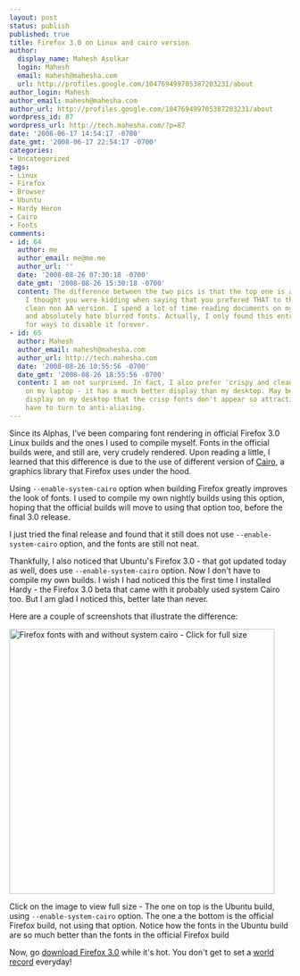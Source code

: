 ```yaml
---
layout: post
status: publish
published: true
title: Firefox 3.0 on Linux and cairo version
author:
  display_name: Mahesh Asolkar
  login: Mahesh
  email: mahesh@mahesha.com
  url: http://profiles.google.com/104769499705387203231/about
author_login: Mahesh
author_email: mahesh@mahesha.com
author_url: http://profiles.google.com/104769499705387203231/about
wordpress_id: 87
wordpress_url: http://tech.mahesha.com/?p=87
date: '2008-06-17 14:54:17 -0700'
date_gmt: '2008-06-17 22:54:17 -0700'
categories:
- Uncategorized
tags:
- Linux
- Firefox
- Browser
- Ubuntu
- Hardy Heron
- Cairo
- Fonts
comments:
- id: 64
  author: me
  author_email: me@me.me
  author_url: ''
  date: '2008-08-26 07:30:18 -0700'
  date_gmt: '2008-08-26 15:30:18 -0700'
  content: The difference between the two pics is that the top one is antialiased.
    I thought you were kidding when saying that you prefered THAT to the crispy and
    clean non AA version. I spend a lot of time reading documents on my computer,
    and absolutely hate blurred fonts. Actually, I only found this entry while looking
    for ways to disable it forever.
- id: 65
  author: Mahesh
  author_email: mahesh@mahesha.com
  author_url: http://tech.mahesha.com
  date: '2008-08-26 10:55:56 -0700'
  date_gmt: '2008-08-26 18:55:56 -0700'
  content: I am not surprised. In fact, I also prefer 'crispy and clean non-AA version'
    on my laptop - it has a much better display than my desktop. May be it's the not-so-fancy
    display on my desktop that the crisp fonts don't appear so attractive. Hence I
    have to turn to anti-aliasing.
---
```

<p>Since its Alphas, I've been comparing font rendering in official Firefox 3.0 Linux builds and the ones I used to compile myself. Fonts in the official builds were, and still are, very crudely rendered. Upon reading a little, I learned that this difference is due to the use of different version of <a href="http://en.wikipedia.org/wiki/Cairo_(graphics)" title="Cairo - graphics">Cairo</a>, a graphics library that Firefox uses under the hood.</p>
<p>Using <code>--enable-system-cairo</code> option when building Firefox greatly improves the look of fonts. I used to compile my own nightly builds using this option, hoping that the official builds will move to using that option too, before the final 3.0 release.</p>
<p>I just tried the final release and found that it still does not use <code>--enable-system-cairo</code> option, and the fonts are still not neat.</p>
<p>Thankfully, I also noticed that Ubuntu's Firefox 3.0 - that got updated today as well, does use <code>--enable-system-cairo</code> option. Now I don't have to compile my own builds. I wish I had noticed this the first time I installed Hardy - the Firefox 3.0 beta that came with it probably used system Cairo too. But I am glad I noticed this, better late than never.</p>
<p>Here are a couple of screenshots that illustrate the difference:</p>
<div class="img_container">
<a href="http://tech.mahesha.com/wp-content/images/firefox-cairo-difference.png"><img src="http://tech.mahesha.com/wp-content/images/firefox-cairo-difference.png" alt="Firefox fonts with and without system cairo - Click for full size" width="475px"/></a></p>
<div class="caption">Click on the image to view full size - The one on top is the Ubuntu build, using <code>--enable-system-cairo</code> option. The one a the bottom is the official Firefox build, not using that option. Notice how the fonts in the Ubuntu build are so much better than the fonts in the official Firefox build</div>
</div>
<p>Now, go <a href="http://www.mozilla.com/en-US/firefox/all.html" title="Download Firefox 3.0">download Firefox 3.0</a> while it's hot. You don't get to set a <a href="http://www.spreadfirefox.com/en-US/worldrecord/" title="Download Day is upon us">world record</a> everyday!</p>
